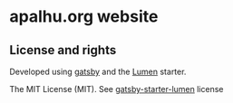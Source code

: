 # apalhu.org website


## License and rights
Developed using [gatsby](https://github.com/gatsbyjs/gatsby) and the [Lumen](https://github.com/wpioneer/gatsby-starter-lumen) starter.


The MIT License (MIT). See [gatsby-starter-lumen](https://github.com/wpioneer/gatsby-starter-lumen) license
